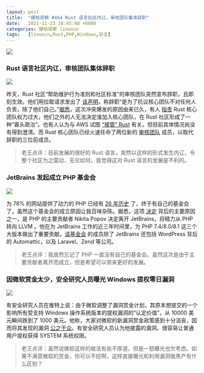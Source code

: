 ```yaml
---
layout: post
title:	"硬核观察 #464 Rust 语言社区内讧，审核团队集体辞职"
date:	2021-11-23 18:45:48 +0800 
categories:	硬核观察 linuxcn 
tags:	[linuxcn,Rust,PHP,Windows,安全]
---
```



![](/Asserts/Images//attachment/album/202111/23/184451b9zr5xsrezrkr9hy.jpg)


### Rust 语言社区内讧，审核团队集体辞职


![](/Asserts/Images//attachment/album/202111/23/184501liagfgq5uddxq8u1.jpg)


昨天，Rust 社区“帮助维护行为准则和社区标准”的审核团队突然宣布辞职，且即刻生效。他们用拉取请求发出了 [该声明](https://github.com/rust-lang/team/pull/671)，称辞职“是为了抗议核心团队不对任何人负责，除了他们自己。”[据悉](https://thenewstack.io/rust-mod-team-resigns-in-protest-of-unaccountable-core-team/)，这次冲突爆发的原因由来已久，有人 [指责](https://twitter.com/adamhjk/status/1462812664590045184) Rust 核心团队权力过大，他们之外的人无法决定谁加入核心团队，在 Rust 社区形成了一种“寡头政治”。也有人认为与 AWS 试图 [“接管” Rust](https://www.infoworld.com/article/3633002/the-future-of-rust.html) 有关。但目前具体情况尚没有得到澄清。而 Rust 核心团队已经火速任命了两位新的 [审核团队](https://www.rust-lang.org/governance/teams/moderation) 成员，以取代辞职的三位前成员。



> 
> 老王点评：目前发展的很好的 Rust 语言，突然以这样的形式发生内讧，令整个社区为之震动，无论如何，我觉得这对 Rust 语言的发展是不利的。
> 
> 
> 


### JetBrains 发起成立 PHP 基金会


![](/Asserts/Images//attachment/album/202111/23/184519whormoz5u9vhhm3l.jpg)


为 78% 的网站提供了动力的 PHP 已经有 [26 年历史](https://www.jetbrains.com/lp/php-25/) 了，终于有自己的基金会了，虽然这个基金会的成立原因让我百味杂陈。据悉，这项 [决定](https://blog.jetbrains.com/phpstorm/2021/11/the-php-foundation/) 背后的主要原因之一，是 PHP 的主要贡献者 Nikita Popov 决定离开 JetBrains，将精力从 PHP 转向 LLVM 。他在为 JetBrains 工作的近三年时间里，为 PHP 7.4/8.0/8.1 这三个大版本做出了重要贡献。[该基金会](https://opencollective.com/phpfoundation) 的成员除了 JetBrains 还包括 WordPress 背后的 Automattic，以及 Laravel、Zend 等公司。



> 
> 老王点评：我居然忘记了 PHP 一直没有自己的基金会。虽然这次是由于主要贡献者离开而成立，但是希望可以带来更好的发展。
> 
> 
> 


### 因微软赏金太少，安全研究人员曝光 Windows 提权零日漏洞


![](/Asserts/Images//attachment/album/202111/23/184533z8tmm2m2oq0qjzo2.jpg)


有安全研究人员在推特上说：由于微软调整了漏洞赏金计划，其原本想提交的一个影响所有受支持 Windows 操作系统版本的提权漏洞的“认定价值”，从 10000 美元瞬间跌到了 1000 美元。他称，大家对微软的新漏洞赏金政策感到十分沮丧，因而将其发现的漏洞 [公之于众](https://github.com/klinix5/InstallerFileTakeOver)。有安全研究人员认为他披露的漏洞，很容易让普通用户提权获得 SYSTEM 系统权限。



> 
> 老王点评：虽然说微软这样的做法有些不厚道，但是一怒曝光也欠考虑。如果不满意微软的赏金，你可以不挖啊，这样直接曝光和利用漏洞做黑产有什么区别？
> 
> 
>
